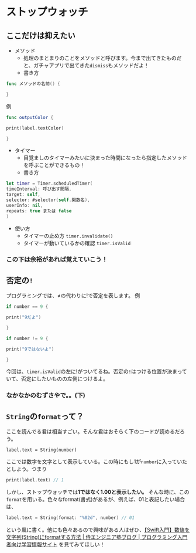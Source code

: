 # ストップウォッチ
## ここだけは抑えたい
- メソッド
    - 処理のまとまりのことをメソッドと呼びます。今まで出てきたものだと、ガチャアプリで出てきた`dismiss`もメソッドだよ！
    - 書き方
```swift
func メソッドの名前() {

}
```
例
```swift
func outputColor {

print(label.textColor)

}
```

- タイマー
    - 目覚ましのタイマーみたいに決まった時間になったら指定したメソッドを呼ぶことができるもの！
    - 書き方
    
```swift
let timer = Timer.scheduledTimer(
timeInterval: 呼び出す間隔,
target: self,
selector: #selector(self.関数名),
userInfo: nil,
repeats: true または false
)
```
   - 使い方
      - タイマーの止め方
`timer.invalidate()`
      - タイマーが動いているかの確認
`timer.isValid`


### この下は余裕があれば覚えていこう！

## 否定の`!`
プログラミングでは、≠の代わりに!で否定を表します。
例
```swift
if number == 9 {

print("9だよ")

}
```
```swift
if number != 9 {

print("9ではないよ")

}
```

今回は、`timer.isValid`の左に!がついてるね。否定の`!`はつける位置が決まっていて、否定にしたいものの左側につけるよ。

### なかなかのむずさやで。。(下) 

## `String`の`format`って？

ここを読んでる君は相当すごい。そんな君はおそらく下のコードが読めるだろう。

`label.text = String(number)`

ここでは数字を文字として表示している。この時にもし1が`number`に入っていたとしよう。つまり
```swift
print(label.text) // 1
```

しかし、ストップウォッチでは**1ではなく1.00と表示したい。** そんな時に、この`format`を用いる。色々なformat(書式)があるが、例えば、01と表記したい場合は、
```swift
label.text = String(format: "%02d", number) // 01
```
という風に書く。他にも色々あるので興味がある人はぜひ、[【Swift入門】数値を文字列(String)にformatする方法 | 侍エンジニア塾ブログ | プログラミング入門者向け学習情報サイト](https://www.sejuku.net/blog/34872)
を見てみてほしい！


